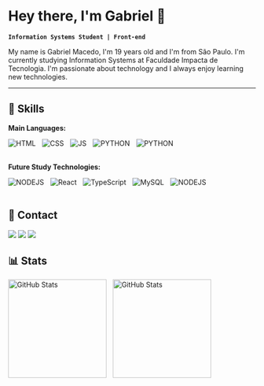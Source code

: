 # Hey there, I'm Gabriel 🤟

**`Information Systems Student | Front-end`**

My name is Gabriel Macedo, I'm 19 years old and I'm from São Paulo. I'm currently studying Information Systems at Faculdade Impacta de Tecnologia. I'm passionate about technology and I always enjoy learning new technologies.

---

## 🤖 Skills ##

**Main Languages:**

<div style='display: inline_block'>
    <img align='left' alt='HTML' title='HTML' style='padding-right: 10px'
        src="https://img.shields.io/badge/HTML5-E34F26?style=for-the-badge&logo=html5&logoColor=white" />
    <img align='left' alt='CSS' title='CSS' style='padding-right: 10px'
        src="https://img.shields.io/badge/CSS3-1572B6?style=for-the-badge&logo=css3&logoColor=white" />
    <img align='left' alt='JS' title='JS' style='padding-right: 10px'
        src="https://img.shields.io/badge/JavaScript-F7DF1E?style=for-the-badge&logo=javascript&logoColor=black" />
    <img align='left' alt='PYTHON' title='PYTHON' style='padding-right: 10px'
        src="https://img.shields.io/badge/Python-14354C?style=for-the-badge&logo=python&logoColor=white" />
    <img align='left' alt='PYTHON' title='PYTHON' style='padding-right: 10px'
        src="https://img.shields.io/badge/GIT-E44C30?style=for-the-badge&logo=git&logoColor=white" />
</div>
<br>
<br>

**Future Study Technologies:**

<div style='display: inline_block'>
    <img align='left' alt='NODEJS' title='NODEJS' style='padding-right: 10px'
        src="https://img.shields.io/badge/Node.js-43853D?style=for-the-badge&logo=node.js&logoColor=white" />
    <img align='left' alt='React' title='React' style='padding-right: 10px'
        src="https://img.shields.io/badge/React-20232A?style=for-the-badge&logo=react&logoColor=61DAFB" />
    <img align='left' alt='TypeScript' title='TypeScript' style='padding-right: 10px'
        src="https://img.shields.io/badge/TypeScript-007ACC?style=for-the-badge&logo=typescript&logoColor=white" />
    <img align='left' alt='MySQL' title='MySQL' style='padding-right: 10px'
        src="https://img.shields.io/badge/MySQL-005C84?style=for-the-badge&logo=mysql&logoColor=white" />
    <img align='left' alt='NODEJS' title='NODEJS' style='padding-right: 10px'
        src="https://img.shields.io/badge/PostgreSQL-316192?style=for-the-badge&logo=postgresql&logoColor=white" />
</div>
<br>
<br>

## 📲 Contact ##

<a href="www.linkedin.com/in/gabmacedo" target="_blank"><img src='https://img.shields.io/badge/LinkedIn-0077B5?style=for-the-badge&logo=linkedin&logoColor=white'></a>
<a href="malito:gabriel.adem001@gmail.com" target="_blank"><img src='https://img.shields.io/badge/Gmail-D14836?style=for-the-badge&logo=gmail&logoColor=white'></a>
<a href="instagram.com/@md.gab" target="_blank"><img src='https://img.shields.io/badge/Instagram-E4405F?style=for-the-badge&logo=instagram&logoColor=white'></a>

## 📊 Stats ##
<p>
    <img 
        align='left' 
        alt='GitHub Stats'
        height='200'
        style='padding-right: 10px'
        src="https://github-readme-stats.vercel.app/api?username=gabmacedo&show_icons=true&theme=dracula&include_all_commits=true" 
    />
    <img 
        align='left' 
        alt='GitHub Stats'
        height='200'
        style='padding-right: 10px'
        src="https://github-readme-stats.vercel.app/api/top-langs/?username=gabmacedo&theme=dracula&layout=compact&langs_count=4" 
    />
</p>
       
